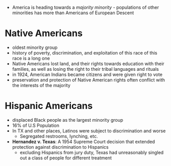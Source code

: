 - America is heading towards a *majority minority* - populations of other minorities has more than Americans of European Descent

# Native Americans
- oldest minority group
- history of poverty, discrimination, and exploitation of this race of this race is a long one
- Native Americans lost land, and their rights towards education with their families, as well as losing the right to their tribal languages and rituals
- in 1924, American Indians became citizens and were given right to vote
- preservation and protection of Native American rights often conflict with the interests of the majority

# Hispanic Americans
 - displaced Black people as the largest minority group
 - 16% of U.S Population
 - In TX and other places, Latinos were subject to discrimination and worse
	 - Segregated restrooms, lynching, etc.
- **Hernandez v. Texas**: A 1954 Supreme Court decision that extended protection against discrimination to Hispanics
	- excluding Hispanics from jury duty, Texas had unreasonably singled out a class of people for different treatment